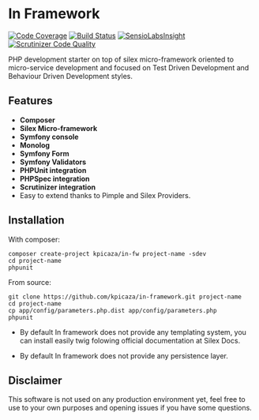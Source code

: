In Framework
============

[![Code Coverage](https://scrutinizer-ci.com/g/kpicaza/silex-skeleton/badges/coverage.png?b=master)](https://scrutinizer-ci.com/g/kpicaza/silex-skeleton/?branch=master)
[![Build Status](https://scrutinizer-ci.com/g/kpicaza/silex-skeleton/badges/build.png?b=master)](https://scrutinizer-ci.com/g/kpicaza/silex-skeleton/build-status/master)
[![SensioLabsInsight](https://insight.sensiolabs.com/projects/219ec29d-44d6-4cbe-862e-6f7463163b14/mini.png)](https://insight.sensiolabs.com/projects/219ec29d-44d6-4cbe-862e-6f7463163b14)
[![Scrutinizer Code Quality](https://scrutinizer-ci.com/g/kpicaza/silex-skeleton/badges/quality-score.png?b=master)](https://scrutinizer-ci.com/g/kpicaza/silex-skeleton/?branch=master)

 PHP development starter on top of silex micro-framework oriented to micro-service development and focused on Test Driven Development and Behaviour Driven Development styles.
 
## Features
 
* **Composer**
* **Silex Micro-framework**
* **Symfony console**
* **Monolog**
* **Symfony Form**
* **Symfony Validators**
* **PHPUnit integration**
* **PHPSpec integration**
* **Scrutinizer integration**
* Easy to extend thanks to Pimple and Silex Providers.
 
## Installation
 
With composer:

    composer create-project kpicaza/in-fw project-name -sdev
    cd project-name
    phpunit

From source:

    git clone https://github.com/kpicaza/in-framework.git project-name
    cd project-name
    cp app/config/parameters.php.dist app/config/parameters.php
    phpunit

* By default In framework does not provide any templating system, you can install easily twig folowing official documentation at Silex Docs.     
 
* By default In framework does not provide any persistence layer.

## Disclaimer

This software is not used on any production environment yet, feel free to use to your own purposes and opening issues if you have some questions.
